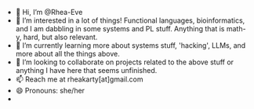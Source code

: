 - 👋 Hi, I’m @Rhea-Eve
- 👀 I’m interested in a lot of things! Functional languages, bioinformatics, and I am dabbling in some systems and PL stuff. Anything that is math-y, hard, but also relevant.
- 🌱 I’m currently learning more about systems stuff, 'hacking', LLMs, and more about all the things above.
- 💞️ I’m looking to collaborate on projects related to the above stuff or anything I have here that seems unfinished.
- 📫 Reach me at rheakarty[at]gmail.com
- 😄 Pronouns: she/her
- 
<!---
Rhea-Eve/Rhea-Eve is a ✨ special ✨ repository because its `README.md` (this file) appears on your GitHub profile.
You can click the Preview link to take a look at your changes.
--->
